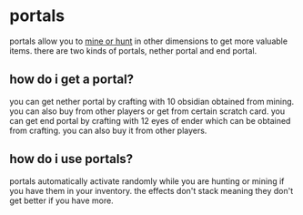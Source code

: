 # portals
portals allow you to [mine or hunt](https://docs.nypsi.xyz/economy/fishhuntmine) in other dimensions to get more valuable items. there are two kinds of portals, nether portal and end portal.

## how do i get a portal?
you can get nether portal by crafting with 10 obsidian obtained from mining. you can also buy from other players or get from certain scratch card.
you can get end portal by crafting with 12 eyes of ender which can be obtained from crafting. you can also buy it from other players.

## how do i use portals?
portals automatically activate randomly while you are hunting or mining if you have them in your inventory. the effects don't stack meaning they don't get better if you have more.
